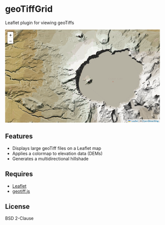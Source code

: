 # geoTiffGrid
Leaflet plugin for viewing geoTiffs

![example of geotiffgrid](https://github.com/savage13/geoTiffGrid/blob/main/example.png?raw=true)

## Features
 - Displays large geoTiff files on a Leaflet map
 - Applies a colormap to elevation data (DEMs) 
 - Generates a multidirectional hillshade

## Requires 
 - [Leaflet](https://leafletjs.com/)
 - [geotiff.js](https://geotiffjs.github.io/)

## License
BSD 2-Clause
